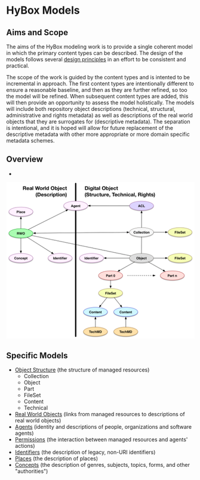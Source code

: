 
# HyBox Models

## Aims and Scope

The aims of the HyBox modeling work is to provide a single coherent model in which the primary content types can be described. The design of the models follows several [design principles][principles] in an effort to be consistent and practical.  

The scope of the work is guided by the content types and is intented to be incremental in approach.  The first content types are intentionally different to ensure a reasonable baseline, and then as they are further refined, so too the model will be refined.  When subsequent content types are added, this will then provide an opportunity to assess the model holistically.  The models will include both repository object descriptions (technical, structural, administrative and rights metadata) as well as descriptions of the real world objects that they are surrogates for (descriptive metadata).  The separation is intentional, and it is hoped will allow for future replacement of the descriptive metadata with other more appropriate or more domain specific metadata schemes.

## Overview

*

![Overview Diagram](images/high_level.png)

## Specific Models

* [Object Structure][structure] (the structure of managed resources)
  * Collection
  * Object
  * Part
  * FileSet
  * Content
  * Technical
* [Real World Objects][rwo] (links from managed resources to descriptions of real world objects)
* [Agents][agents] (identity and descriptions of people, organizations and software agents)
* [Permissions][permissions] (the interaction between managed resources and agents' actions)
* [Identifiers][identifiers] (the description of legacy, non-URI identifiers)
* [Places][places] (the description of places)
* [Concepts][concepts] (the description of genres, subjects, topics, forms, and other "authorities")


[principles]: /notes/design_principles.md
[structure]: structure.md
[rwo]: rwo.md
[agents]: agents.md
[permissions]: permissions.md
[identifiers]: identifiers.md
[places]: places.md
[concepts]: concepts.md




